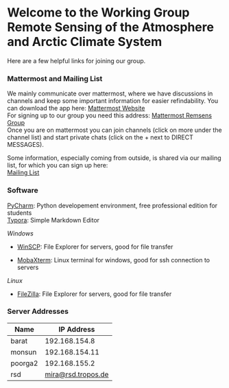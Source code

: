 # Welcome to the Working Group Remote Sensing of the Atmosphere and Arctic Climate System

Here are a few helpful links for joining our group. 

### Mattermost and Mailing List

We mainly communicate over mattermost, where we have discussions in channels and keep some important information for easier refindability.
You can download the app here: [Mattermost Website](https://mattermost.com/)  
For signing up to our group you need this address: [Mattermost Remsens Group](http://139.18.173.79:8065/remsens)  
Once you are on mattermost you can join channels (click on more under the channel list) and start private chats (click on the + next to DIRECT MESSAGES).

Some information, especially coming from outside, is shared via our mailing list, for which you can sign up here:  
[Mailing List](https://lists.uni-leipzig.de/mailman/listinfo/remsensarctic)  

### Software
[PyCharm](https://www.jetbrains.com/pycharm/): Python developement environment, free professional edition for students  
[Typora](https://typora.io/): Simple Markdown Editor  

*Windows*

* [WinSCP](https://winscp.net/eng/index.php): File Explorer for servers, good for file transfer  

* [MobaXterm](https://mobaxterm.mobatek.net/): Linux terminal for windows, good for ssh connection to servers  

*Linux*    
* [FileZilla](https://filezilla-project.org/): File Explorer for servers, good for file transfer

### Server Addresses

| Name | IP Address |
| --- | --- |
| barat | 192.168.154.8 |
| monsun | 192.168.154.11 |
| poorga2 | 192.168.155.2 |
| rsd | mira@rsd.tropos.de |
